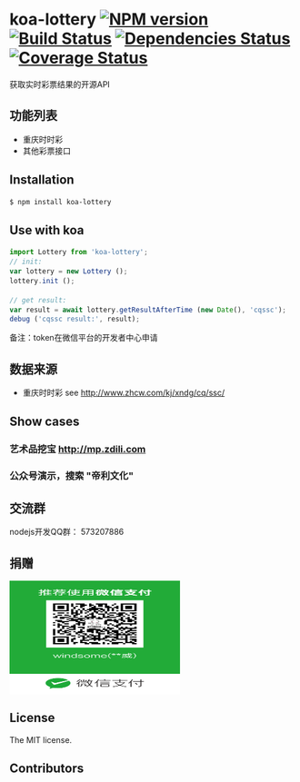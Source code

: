 koa-lottery [![NPM version](https://badge.fury.io/js/koa-lottery.png)](http://badge.fury.io/js/koa-lottery) [![Build Status](https://travis-ci.org/windsome/koa-lottery.png?branch=master)](https://travis-ci.org/windsome/koa-lottery) [![Dependencies Status](https://david-dm.org/windsome/koa-lottery.png)](https://david-dm.org/windsome/koa-lottery) [![Coverage Status](https://coveralls.io/repos/windsome/koa-lottery/badge.png)](https://coveralls.io/r/windsome/koa-lottery)
======

获取实时彩票结果的开源API

## 功能列表
+ 重庆时时彩
+ 其他彩票接口

## Installation

```sh
$ npm install koa-lottery
```

## Use with koa

```js
import Lottery from 'koa-lottery';
// init:
var lottery = new Lottery ();
lottery.init ();

// get result:
var result = await lottery.getResultAfterTime (new Date(), 'cqssc');
debug ('cqssc result:', result);

```
备注：token在微信平台的开发者中心申请

## 数据来源
+ 重庆时时彩
   see <http://www.zhcw.com/kj/xndg/cq/ssc/>

## Show cases
### 艺术品挖宝 <http://mp.zdili.com>
### 公众号演示，搜索 "帝利文化"

## 交流群
nodejs开发QQ群： 573207886

## 捐赠
<img src="./219668615.jpg" width="300" height="200" alt="捐赠" align=center />

## License
The MIT license.

## Contributors

